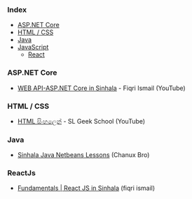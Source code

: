 ### Index

* [ASP.NET Core](#aspnet_core)
* [HTML / CSS](#html--css)
* [Java](#java)
* [JavaScript](#javascript)
  * [React](#react)


### ASP.NET Core

* [WEB API-ASP.NET Core in Sinhala](https://youtube.com/playlist?list=PLvvtf05eMZ2CpeAsq93DqWJHHyvCSa2Qn) - Fiqri Ismail (YouTube)


### HTML / CSS

* [HTML සිංහලෙන්](https://youtube.com/playlist?list=PLWAgeLqk4SjDlN6nHs91rECgx4PbzfoZh) - SL Geek School (YouTube)


### Java

* [Sinhala Java Netbeans Lessons](https://youtube.com/playlist?list=PLA3ZeQncjeVu9VHevp2SmPCQ9muVO3fEB) (Chanux Bro)


### ReactJs

* [Fundamentals | React JS in Sinhala](https://youtube.com/playlist?list=PLvvtf05eMZ2DpDyWwmAjEuicvVxx4vIYB)  (fiqri ismail)

